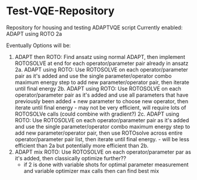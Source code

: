# Test-VQE-Repository
Repository for housing and testing ADAPTVQE script
Currently enabled:
  ADAPT using ROTO 2a
  
Eventually Options will be:
1. ADAPT then ROTO: Find ansatz using normal ADAPT, then implement ROTOSOLVE at end for each operator/parameter pair already in ansatz 
    2a. ADAPT using ROTO: Use ROTOSOLVE on each operator/parameter pair as it's added and use the single parameter/operator combo maximum energy step to add new parameter/operator pair, then iterate until final energy
    2b. ADAPT using ROTO: Use ROTOSOLVE on each operator/parameter pair as it's added and use all parameters that have previously been added + new parameter to choose new operator, then iterate until final energy - may not be very efficient, will require lots of ROTOSOLVe calls (could combine with gradient?)
    2c. ADAPT using ROTO: Use ROTOSOLVE on each operator/parameter pair as it's added and use the single parameter/operator combo maximum energy step to add new parameter/operator pair, then use ROTOsolve across entire operator/parameter pair list, then iterate until final energy. - will be less efficient than 2a but potentially more efficient than 2b.
3. ADAPT mix ROTO: Use ROTOSOLVE on each operator/parameter par as it's added, then classically optimize further??
	- if 2 is done with variable shots for optimal parameter measurement and variable optimizer max calls then can find best mix
